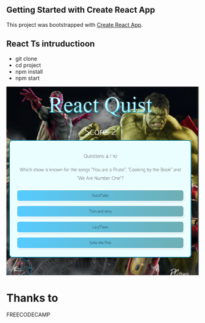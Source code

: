 ## Getting Started with Create React App

This project was bootstrapped with [Create React App](https://github.com/facebook/create-react-app).

## React Ts intruductioon
* git clone
* cd project
* npm install
* npm start

![Image of Yaktocat](https://github.com/faishalfirmanh/reacttssimplequis/blob/main/src/images/tess.PNG)

# Thanks to 
FREECODECAMP
